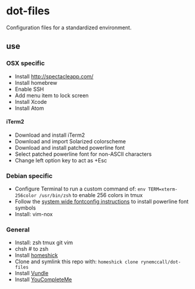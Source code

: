 # dot-files

Configuration files for a standardized environment.

## use

### OSX specific

* Install http://spectacleapp.com/
* Install homebrew
* Enable SSH
* Add menu item to lock screen
* Install Xcode
* Install Atom

#### iTerm2
* Download and install iTerm2
* Download and import Solarized colorscheme
* Download and install patched powerline font
* Select patched powerline font for non-ASCII characters
* Change left option key to act as +Esc

### Debian specific
* Configure Terminal to run a custom command of: `env TERM=xterm-256color /usr/bin/zsh` to enable 256 colors in tmux
* Follow the [system wide fontconfig instructions](http://askubuntu.com/questions/283908/how-can-i-install-and-use-powerline-plugin) to install powerline font symbols
* Install: vim-nox

### General
* Install: zsh tmux git vim
* chsh # to zsh
* Install [homeshick](https://github.com/andsens/homeshick)
* Clone and symlink this repo with: `homeshick clone rynemccall/dot-files`
* Install [Vundle](https://github.com/gmarik/Vundle.vim)
* Install [YouCompleteMe](https://github.com/Valloric/YouCompleteMe)
